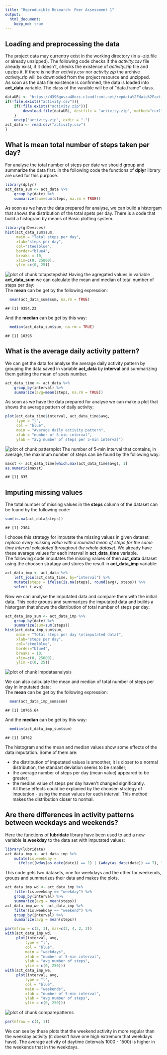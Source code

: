 ```yaml
---
title: "Reproducible Research: Peer Assessment 1"
output: 
  html_document:
    keep_md: true
---
```




## Loading and preprocessing the data
The project data may currentry exist in the working directory (in a -zip.file or already unzipped). The following code checks if the *activity.csv* file already exist, if it doesn't, checks the existence of *activity.zip* file and upzips it. If there is neither *activity.csv* nor *activity.zip* the archive *activity.zip* will be downloded from the project resource and unzipped.  
As soon as the data file existence is confirmed, the data is loaded into **act_data** variable. The class of the varaible will be of "data.frame" class.

```r
dataURL <- "https://d396qusza40orc.cloudfront.net/repdata%2Fdata%2Factivity.zip"
if(!file.exists("activity.csv")){
    if(!file.exists("activity.zip")){
        download.file(dataURL, destfile = "activity.zip", method="curl")
    }
    unzip("activity.zip", exdir = ".")
act_data <- read.csv("activity.csv")
}  
```
## What is mean total number of steps taken per day?
For analyse the total number of steps per date we should group and summarize the data first. In the following code the functions of **dplyr** library are used for this purpose.

```r
library(dplyr)
act_data_sum <- act_data %>% 
    group_by(date) %>% 
    summarize(sum=sum(steps, na.rm = TRUE))
```
As soon as we have the data prepared for analyse, we can build a historgam that shows the distribution of the total spets per day. There is a code that build a histogram by means of Basic plotting system.

```r
library(grDevices)
hist(act_data_sum$sum, 
     main = "Total steps per day", 
     xlab="steps per day", 
     col="steelblue", 
     border="blue4", 
     breaks = 10, 
     xlim=c(0, 25000),
     ylim =c(0, 25))
```

![plot of chunk totapstepshist](figure/totapstepshist-1.png)
Having the agregated values in variable **act_data_sum** we can calculate the mean and median of total number of steps per day:  
The **mean** can be get by the following expression:

```r
  mean(act_data_sum$sum, na.rm = TRUE)
```

```
## [1] 9354.23
```
And the **median** can be get by this way:

```r
  median(act_data_sum$sum, na.rm = TRUE)
```

```
## [1] 10395
```

## What is the average daily activity pattern?
We can get the data for analyse the average daily activity pattern by grouping the data saved in variable **act_data** by **interval** and summarizing them getting the mean of spets number.

```r
act_data_time <- act_data %>% 
    group_by(interval) %>% 
    summarize(avg=mean(steps, na.rm = TRUE))
```
As soon as we have the data prepared for analyse we can make a plot that shows the average pattern of daily activity:

```r
plot(act_data_time$interval, act_data_time$avg, 
     type = "l",
     col = "blue",
     main = "Average daily activity pattern", 
     xlab = "number of 5-min interval", 
     ylab = "avg number of steps per 5-min interval")
```

![plot of chunk patternplot](figure/patternplot-1.png)
The number of 5-min interval that contains, in average, the maximum number of steps can be found by the following way:

```r
maxst <- act_data_time[which.max(act_data_time$avg), 1]
as.numeric(maxst)
```

```
## [1] 835
```
## Imputing missing values
The total number of missing values in the **steps** column of the dataset can be found by the following code:

```r
sum(is.na(act_data$steps))
```

```
## [1] 2304
```
I choose this strategy for imputate the missing values in given dataset: *replace every missing value with a rounded mean of steps for the same time interval calculated throughout the whole dataset*. We already have these avarage values for each interval in **act_data_time** variable.  
The following code imputates the missing values of then **act_data** dataset using the choosen stratagy and stores the result in **act_data_imp** variable:

```r
act_data_imp <- act_data %>% 
    left_join(act_data_time, by="interval") %>% 
    mutate(steps = ifelse(is.na(steps), round(avg), steps)) %>%
    select (-avg)
```
Now we can analyse the imputated data and compare them with the initial data. This code groups and summarizes the imputated data and builds a historgam that shows the distribution of total number of steps per day:

```r
act_data_imp_sum <- act_data_imp %>% 
    group_by(date) %>% 
    summarize(sum=sum(steps))
hist(act_data_imp_sum$sum, 
     main = "Total steps per day \n(imputated data)", 
     xlab="steps per day", 
     col="steelblue", 
     border="blue4", 
     breaks = 10, 
     xlim=c(0, 25000),
     ylim =c(0, 25))
```

![plot of chunk impdataanalysis](figure/impdataanalysis-1.png)

We can also calculate the mean and median of total number of steps per day in imputated data:  
The **mean** can be get by the following expression:

```r
  mean(act_data_imp_sum$sum)
```

```
## [1] 10765.64
```
And the **median** can be get by this way:

```r
  median(act_data_imp_sum$sum)
```

```
## [1] 10762
```
The histogram and the mean and median values show some effects of the data imputation. Some of them are:  
- the distribution of imputated values is smoother, it is closer to a normal distribution, the standart deviation seems to be smaller;  
- the average number of steps per day (mean value)  appeared to be greater;  
- the median value of steps per day haven't changed significantly.  
All these effects could be explanied by the choosen strategy of imputation - using the mean values for each interval. This method makes the distribution closer to normal.

## Are there differences in activity patterns between weekdays and weekends?
Here the functions of **lubridate** library have been used to add a new variable **is.weekday** to the data set with imputated values:

```r
library(lubridate)
act_data_imp <- act_data_imp %>% 
    mutate(is.weekday = 
      ifelse((wday(as_date(date)) == 1) | (wday(as_date(date)) == 7), "weekend", "weekday"))
```
This code gets two datasets, one for weekdays and the other for weekends, groups and summarizes their data and makes the plots. 

```r
act_data_imp_wd <- act_data_imp %>%
    filter(is.weekday == "weekday") %>%
    group_by(interval) %>% 
    summarize(avg = mean(steps))
act_data_imp_we <- act_data_imp %>%
    filter(is.weekday == "weekend") %>%
    group_by(interval) %>% 
    summarize(avg = mean(steps))

par(mfrow = c(2, 1), mar=c(2, 4, 2, 2))
with(act_data_imp_wd, 
     plot(interval, avg, 
         type = "l",
         col = "blue",
         main = "weekdays", 
         xlab = "number of 5-min interval", 
         ylab = "avg number of steps",
         ylim = c(0, 250)))
with(act_data_imp_we, 
     plot(interval, avg, 
         type = "l",
         col = "blue",
         main = "weekends", 
         xlab = "number of 5-min interval", 
         ylab = "avg number of steps",
         ylim = c(0, 250)))
```

![plot of chunk comparepatterns](figure/comparepatterns-1.png)

```r
par(mfrow = c(1, 1))
```
We can see by these plots that the weekend activity in more regular than the weekday activity (it doesn't have one high extremum that weekdays have). The average activity of daytime (intervals 1000 - 1500) is higher in the weekends that in the weekdays.
